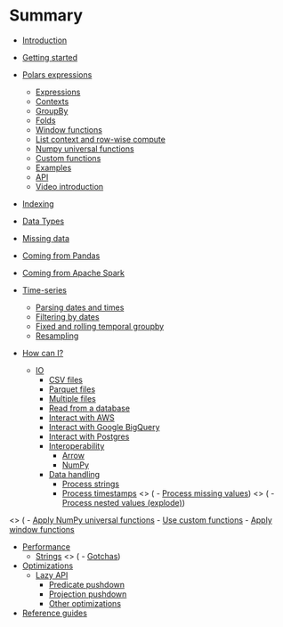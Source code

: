 # Summary

- [Introduction](introduction.md)
- [Getting started](quickstart/intro.md)
- [Polars expressions](dsl/intro.md)
  - [Expressions](dsl/expressions.md)
  - [Contexts](dsl/contexts.md)
  - [GroupBy](dsl/groupby.md)
  - [Folds](dsl/folds.md)
  - [Window functions](dsl/window_functions.md)
  - [List context and row-wise compute](dsl/list_context.md)
  - [Numpy universal functions](dsl/numpy.md)
  - [Custom functions](dsl/custom_functions.md)
  - [Examples](notebooks/introduction_polars.md)
  - [API](dsl/api.md)
  - [Video introduction](dsl/video_intro.md)
- [Indexing](indexing.md)
- [Data Types](datatypes.md)
- [Missing data](missing_data.md)
- [Coming from Pandas](coming_from_pandas.md)
- [Coming from Apache Spark](coming_from_spark.md)
- [Time-series](timeseries/intro.md)
  - [Parsing dates and times](timeseries/parsing_dates_times.md)
  - [Filtering by dates](timeseries/selecting_dates.md)
  - [Fixed and rolling temporal groupby](timeseries/temporal_groupby.md)
  - [Resampling](timeseries/resampling.md)

- [How can I?](howcani/intro.md)
  - [IO](howcani/io/intro.md)
    - [CSV files](howcani/io/csv.md)
    - [Parquet files](howcani/io/parquet.md)
    - [Multiple files](multiple_files/intro.md)
    - [Read from a database](howcani/io/read_db.md)
    - [Interact with AWS](howcani/io/aws.md)
    - [Interact with Google BigQuery](howcani/io/google-big-query.md)
    - [Interact with Postgres](howcani/io/postgres.md)
    - [Interoperability](howcani/interop/intro.md)
      - [Arrow](howcani/interop/arrow.md)
      - [NumPy](howcani/interop/numpy.md)
    - [Data handling](howcani/data/intro.md)
      - [Process strings](howcani/data/strings.md)
      - [Process timestamps](howcani/data/timestamps.md)
        \<> (        - [Process missing values](howcani/missing.md))
        \<> (        - [Process nested values (explode)](howcani/explode.md))

[//]: # (  - [Apply]&#40;howcani/apply/intro.md&#41;)
    \<> (        - [Apply NumPy universal functions](howcani/apply/numpy-ufuncs.md)
    - [Use custom functions](howcani/apply/udfs.md)
    - [Apply window functions](howcani/apply/window-functions.md)
- [Performance](performance/intro.md)
  - [Strings](performance/strings.md)
    \<> (    - [Gotchas](performance/gotchas.md))
- [Optimizations](optimizations/intro.md)
  - [Lazy API](optimizations/lazy/intro.md)
    - [Predicate pushdown](optimizations/lazy/predicate-pushdown.md)
    - [Projection pushdown](optimizations/lazy/projection-pushdown.md)
    - [Other optimizations](optimizations/lazy/other-optimizations.md)
- [Reference guides](references.md)
